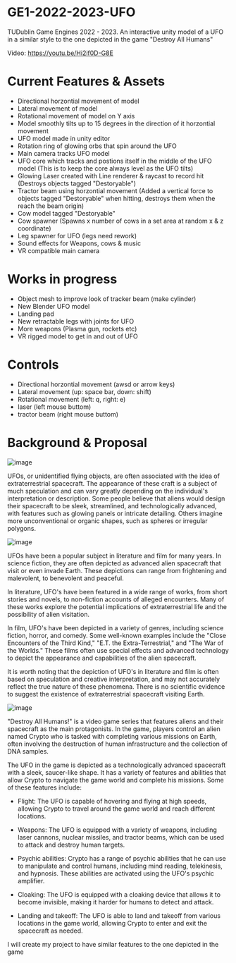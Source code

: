 # GE1-2022-2023-UFO
TUDublin Game Engines 2022 - 2023. An interactive unity model of a UFO in a similar style to the one depicted in the game "Destroy All Humans"  

Video: https://youtu.be/Hi2if0D-G8E

# Current Features & Assets
- Directional horzontial movement of model
- Lateral movement of model
- Rotational movement of model on Y axis
- Model smoothly tilts up to 15 degrees in the direction of it horzontial movement
- UFO model made in unity editor
- Rotation ring of glowing orbs that spin around the UFO
- Main camera tracks UFO model
- UFO core which tracks and postions itself in the middle of the UFO model (This is to keep the core always level as the UFO tilts)
- Glowing Laser created with Line renderer & raycast to record hit (Destroys objects tagged "Destoryable")
- Tractor beam using horzontial movement (Added a vertical force to objects tagged "Destoryable" when hitting, destroys them when the reach the beam origin)
- Cow model tagged "Destoryable"
- Cow spawner (Spawns x number of cows in a set area at random x & z coordinate)
- Leg spawner for UFO (legs need rework)
- Sound effects for Weapons, cows & music
- VR compatible main camera

# Works in progress
- Object mesh to improve look of tracker beam (make cylinder)
- New Blender UFO model
- Landing pad
- New retractable legs with joints for UFO
- More weapons (Plasma gun, rockets etc)
- VR rigged model to get in and out of UFO

# Controls
- Directional horzontial movement (awsd or arrow keys)
- Lateral movement (up: space bar, down: shift)
- Rotational movement (left: q, right: e)
- laser (left mouse buttom)
- tractor beam (right mouse buttom)




# Background & Proposal

![image](https://user-images.githubusercontent.com/56588308/209011529-65c20d47-00ea-44c8-9b3b-9e7d7c6402bd.png)

UFOs, or unidentified flying objects, are often associated with the idea of extraterrestrial spacecraft. The appearance of these craft is a subject of much speculation and can vary greatly depending on the individual's interpretation or description. Some people believe that aliens would design their spacecraft to be sleek, streamlined, and technologically advanced, with features such as glowing panels or intricate detailing. Others imagine more unconventional or organic shapes, such as spheres or irregular polygons.

![image](https://user-images.githubusercontent.com/56588308/209011641-26d5fd83-a403-48b0-bc1c-3dfe4bc640a7.png)

UFOs have been a popular subject in literature and film for many years. In science fiction, they are often depicted as advanced alien spacecraft that visit or even invade Earth. These depictions can range from frightening and malevolent, to benevolent and peaceful.

In literature, UFO's have been featured in a wide range of works, from short stories and novels, to non-fiction accounts of alleged encounters. Many of these works explore the potential implications of extraterrestrial life and the possibility of alien visitation.

In film, UFO's have been depicted in a variety of genres, including science fiction, horror, and comedy. Some well-known examples include the "Close Encounters of the Third Kind," "E.T. the Extra-Terrestrial," and "The War of the Worlds." These films often use special effects and advanced technology to depict the appearance and capabilities of the alien spacecraft.

It is worth noting that the depiction of UFO's in literature and film is often based on speculation and creative interpretation, and may not accurately reflect the true nature of these phenomena. There is no scientific evidence to suggest the existence of extraterrestrial spacecraft visiting Earth.

![image](https://user-images.githubusercontent.com/56588308/209011702-cdab70ef-7b81-43a3-ba14-8d60821123cb.png)

"Destroy All Humans!" is a video game series that features aliens and their spacecraft as the main protagonists. In the game, players control an alien named Crypto who is tasked with completing various missions on Earth, often involving the destruction of human infrastructure and the collection of DNA samples.

The UFO in the game is depicted as a technologically advanced spacecraft with a sleek, saucer-like shape. It has a variety of features and abilities that allow Crypto to navigate the game world and complete his missions. Some of these features include:

- Flight: The UFO is capable of hovering and flying at high speeds, allowing Crypto to travel around the game world and reach different locations.

- Weapons: The UFO is equipped with a variety of weapons, including laser cannons, nuclear missiles, and tractor beams, which can be used to attack and destroy human     targets.

- Psychic abilities: Crypto has a range of psychic abilities that he can use to manipulate and control humans, including mind reading, telekinesis, and hypnosis. These   abilities are activated using the UFO's psychic amplifier.

- Cloaking: The UFO is equipped with a cloaking device that allows it to become invisible, making it harder for humans to detect and attack.

- Landing and takeoff: The UFO is able to land and takeoff from various locations in the game world, allowing Crypto to enter and exit the spacecraft as needed.

I will create my project to have similar features to the one depicted in the game
